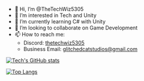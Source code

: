 - 👋 Hi, I’m @TheTechWiz5305
- 👀 I’m interested in Tech and Unity
- 🌱 I’m currently learning C# with Unity
- 💞️ I’m looking to collaborate on Game Development
- 📫 How to reach me:
  - Discord: [thetechwiz5305](https://discord.com/users/796829200962814023)
  - Business Email: [glitchedcatstudios@gmail.com](mailto:glitchedcatstudios@gmail.com)


[![Tech's GitHub stats](https://github-readme-stats.vercel.app/api?username=thetechwiz5305)](https://github.com/anuraghazra/github-readme-stats)


[![Top Langs](https://github-readme-stats.vercel.app/api/top-langs/?username=thetechwiz5305)](https://github.com/anuraghazra/github-readme-stats)
<!---
TheTechWiz5305/TheTechWiz5305 is a ✨ special ✨ repository because its `README.md` (this file) appears on your GitHub profile.
You can click the Preview link to take a look at your changes.
--->
